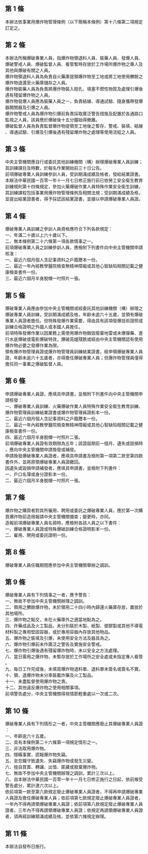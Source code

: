 第 1 條
-------
本辦法依事業用爆炸物管理條例（以下簡稱本條例）第十八條第二項規定  
訂定之。

第 2 條
-------
本辦法所稱爆破專業人員，指爆炸物領退料人員、裝藥人員、發爆人員、  
爆破警戒人員、爆破監督人員、看管暫時存放於工作場所爆炸物之專人及  
其他與爆破有關之人員。  
爆炸物領退料人員為負責自火藥庫提領爆炸物至工地或將工地使用賸餘之  
爆炸物退還至火藥庫儲存之人員。  
爆炸物裝藥人員為負責將爆炸物裝入砲孔、填塞不燃性物質及處理引爆後  
遇有殘留爆炸物之人員。  
爆炸物發爆人員應為裝藥人員之一，負責結線、導通試驗、隨身攜帶發爆  
器開關器及引爆之人員。  
爆炸物警戒人員為爆炸物引爆前負責採取廣泛警告措施及配置於各通路口  
監視之人員，該員應於爆破後十五分鐘始得撤離。  
爆破監督人員為負責監督爆炸物提領至工地後之暫存、警戒、裝填、結線  
、導通試驗、引爆及引爆後遇有殘留爆炸物之處理等使用流程之人員。

第 3 條
-------
中央主管機關應自行或委託其他訓練機關（構）辦理爆破專業人員訓練；  
其訓練課目及時數，於報名作業開始前三十日公告。  
前項爆破專業人員訓練參訓人員，受訓期滿成績及格者，發給結業證書。  
本辦法中華民國一百零一年十一月七日修正施行前已依勞工安全衛生教育  
訓練規則第十四條規定，參加火藥爆破作業人員特殊作業安全衛生訓練，  
其訓練課程包括事業用爆炸物管理條例及相關法規；受訓期滿成績及格，  
並提出結業證書者，得予採認該結業證書，並據以申請爆破專業人員證。

第 4 條
-------
爆破專業人員訓練之參訓人員資格應符合下列各款規定：   
一、年滿二十歲以上六十歲以下。   
二、無本條例第二十六條第一項各款情事之一。   
前項爆破專業人員之訓練參訓人員，應檢附下列書件向中央主管機關申請  
核准：  
一、最近六個月個人含記事資料之戶籍謄本一份。  
二、最近一年內經教學醫院檢查無精神障礙或其他心智缺陷相關記載之健  
    康檢查書件一份。  
三、最近六個月半身脫帽一吋照片一張。

第 5 條
-------
爆破專業人員應由參加中央主管機關或經委託其他訓練機關（構）辦理之  
爆破專業人員訓練，受訓期滿成績及格，年齡未逾六十五歲，並領有爆破  
專業人員證者擔任。但特殊發爆作業需要，得由具有該項發爆技術證照或  
訓練合格證明之外國人或本國人員擔任。  
前項特殊發爆作業以因業務上需使用爆炸物銷毀廢棄地雷或未爆彈藥、進  
行水底爆破或電影爆破特效，爆破高爐殘銑或經由中央主管機關認有使用  
爆炸物必要之發爆作業為限。  
領有爆炸物管理員證或爆炸物管理員訓練結業證書，經申領爆破專業人員  
證，年齡未逾六十五歲者，亦得擔任爆破專業人員；但爆炸物管理員僅得  
擔任同一事業之爆破監督人員。

第 6 條
-------
申請爆破專業人員證，應填具申請書，並檢附下列書件向中央主管機關申  
請核發：  
一、爆破專業人員訓練、火藥爆破作業人員特殊作業安全衛生教育訓練、  
    爆炸物管理員訓練結業證書或爆炸物管理員證影本一份。  
二、最近六個月個人含記事資料之戶籍謄本一份。  
三、最近一年內經教學醫院檢查無精神障礙或其他心智缺陷相關記載之健  
    康檢查書件一份。  
四、最近六個月半身脫帽一吋照片二張。  
前項爆破專業人員證有效期限為五年；該證屆期前一個月、遺失或毀損時  
，應向中央主管機關申請換發或補發。  
申請換發爆破專業人員證者，應填具申請書及檢附第一項第二款至第四款  
書件外，並將原領爆破專業人員證繳回。  
因遺失或毀損申請補發者，應填具申請書，並檢附下列書件：  
一、戶口名簿或身分證影本一份。  
二、最近六個月半身脫帽一吋照片一張。

第 7 條
-------
爆炸物之購買者對其所僱用、聘用或委託之爆破專業人員，應於第一次購  
買爆炸物前造冊報請中央主管機關備查；變更時，亦同。  
造報前項爆破專業人員名冊時，應檢附各該人員之以下書件：  
一、爆破專業人員證或特殊爆破訓練合格證明影本一份。  
二、雇用、聘用或委託證明一份。

第 8 條
-------
爆破專業人員任職期間應參加中央主管機關舉辦之調訓。

第 9 條
-------
爆破專業人員有下列情事之一者，應予警告：   
一、無故不參加中央主管機關辦理之調訓。  
二、領用之賸餘爆炸物，未於領用二十四小時內歸還火藥庫存放，置放於  
    其他場所。  
三、爆炸物之點交，未在火藥庫外之適當地點為之。  
四、炸藥成品及火工製品，未分別裝於木製、紙製、塑膠製或其他不導電  
    材料製之專用堅固容器，或於專用容器內存放其他物品。  
五、爆炸物之裝填及引爆，未使用安全方法及器具為之。  
六、爆炸物引爆前未作廣泛之警告及實施安全警戒。  
七、爆炸物引爆後遇有殘留爆炸物時，未以安全之方法處理。  
八、當日需用之爆炸物，未暫存放於工作場所之安全處或未指定專人看管  
    。  
九、每日工作完成後，未填寫爆炸物退料單、退料單未簽名或簽名不實。  
十、領、退爆炸物未分車裝載炸藥及火工製品。  
十一、未盡監督使用爆炸物之責。  
十二、其他違反爆炸物之使用相關事項。   
前項警告處分，中央主管機關得視情節輕重處以一次或二次。

第 10 條
--------
爆破專業人員有下列情形之一者，中央主管機關應廢止其爆破專業人員證  
：  
一、年齡逾六十五歲。  
二、具有本條例第二十六條第一項規定情形之一。  
三、非法取用爆炸物。  
四、隱瞞事實，謊報爆炸物失竊。  
五、怠忽職守致遺失、失竊爆炸物或發生災變。  
六、擅自買賣、轉讓、出借、匿藏或廢棄爆炸物。  
七、無故不參加中央主管機關辦理之調訓，累計三次以上。  
八、自本辦法中華民國一百零一年十一月七日修正施行之日起，依前條受  
    警告處分，累計達六次以上。  
依前項第一款至第六款規定廢止爆破專業人員證者，不得再申請爆破專業  
人員證及擔任爆破專業人員；依前項第七款規定廢止爆破專業人員證者，  
一年內不得再請領爆破專業人員證；依前項第八款規定廢止爆破專業人員  
證者，三年內不得再請領爆破專業人員證；依規定再請領爆破專業人員證  
者，須再經訓練期滿成績及格，並依第六條規定辦理。

第 11 條
--------
本辦法自發布日施行。

